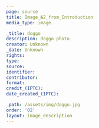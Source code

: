 ```yaml
---
page: source
title: Image_№2_from_Introduction
media_type: image

_title: doggo
description: doggo photo
creator: Unknown
_date: Unknown
rights: 
type: 
source:
identifier:
contributor:
format:
credit_(IPTC):
date_created_(IPTC):

_path: /assets/img/doggo.jpg 
order: '02'
layout: image_description
---
```



